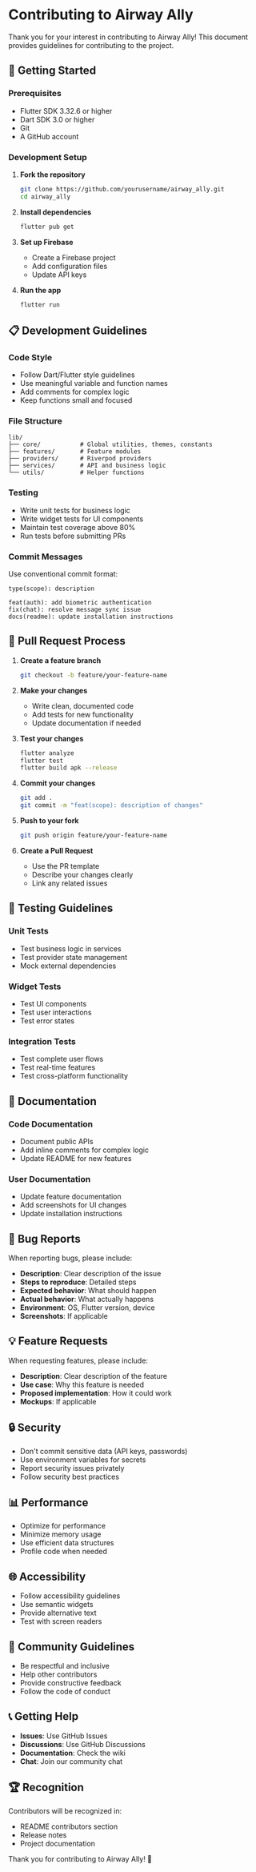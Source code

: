 # Contributing to Airway Ally

Thank you for your interest in contributing to Airway Ally! This document provides guidelines for contributing to the project.

## 🚀 Getting Started

### Prerequisites
- Flutter SDK 3.32.6 or higher
- Dart SDK 3.0 or higher
- Git
- A GitHub account

### Development Setup

1. **Fork the repository**
   ```bash
   git clone https://github.com/yourusername/airway_ally.git
   cd airway_ally
   ```

2. **Install dependencies**
   ```bash
   flutter pub get
   ```

3. **Set up Firebase**
   - Create a Firebase project
   - Add configuration files
   - Update API keys

4. **Run the app**
   ```bash
   flutter run
   ```

## 📋 Development Guidelines

### Code Style
- Follow Dart/Flutter style guidelines
- Use meaningful variable and function names
- Add comments for complex logic
- Keep functions small and focused

### File Structure
```
lib/
├── core/           # Global utilities, themes, constants
├── features/       # Feature modules
├── providers/      # Riverpod providers
├── services/       # API and business logic
└── utils/          # Helper functions
```

### Testing
- Write unit tests for business logic
- Write widget tests for UI components
- Maintain test coverage above 80%
- Run tests before submitting PRs

### Commit Messages
Use conventional commit format:
```
type(scope): description

feat(auth): add biometric authentication
fix(chat): resolve message sync issue
docs(readme): update installation instructions
```

## 🔄 Pull Request Process

1. **Create a feature branch**
   ```bash
   git checkout -b feature/your-feature-name
   ```

2. **Make your changes**
   - Write clean, documented code
   - Add tests for new functionality
   - Update documentation if needed

3. **Test your changes**
   ```bash
   flutter analyze
   flutter test
   flutter build apk --release
   ```

4. **Commit your changes**
   ```bash
   git add .
   git commit -m "feat(scope): description of changes"
   ```

5. **Push to your fork**
   ```bash
   git push origin feature/your-feature-name
   ```

6. **Create a Pull Request**
   - Use the PR template
   - Describe your changes clearly
   - Link any related issues

## 🧪 Testing Guidelines

### Unit Tests
- Test business logic in services
- Test provider state management
- Mock external dependencies

### Widget Tests
- Test UI components
- Test user interactions
- Test error states

### Integration Tests
- Test complete user flows
- Test real-time features
- Test cross-platform functionality

## 📝 Documentation

### Code Documentation
- Document public APIs
- Add inline comments for complex logic
- Update README for new features

### User Documentation
- Update feature documentation
- Add screenshots for UI changes
- Update installation instructions

## 🐛 Bug Reports

When reporting bugs, please include:
- **Description**: Clear description of the issue
- **Steps to reproduce**: Detailed steps
- **Expected behavior**: What should happen
- **Actual behavior**: What actually happens
- **Environment**: OS, Flutter version, device
- **Screenshots**: If applicable

## 💡 Feature Requests

When requesting features, please include:
- **Description**: Clear description of the feature
- **Use case**: Why this feature is needed
- **Proposed implementation**: How it could work
- **Mockups**: If applicable

## 🔒 Security

- Don't commit sensitive data (API keys, passwords)
- Use environment variables for secrets
- Report security issues privately
- Follow security best practices

## 📊 Performance

- Optimize for performance
- Minimize memory usage
- Use efficient data structures
- Profile code when needed

## 🌐 Accessibility

- Follow accessibility guidelines
- Use semantic widgets
- Provide alternative text
- Test with screen readers

## 🤝 Community Guidelines

- Be respectful and inclusive
- Help other contributors
- Provide constructive feedback
- Follow the code of conduct

## 📞 Getting Help

- **Issues**: Use GitHub Issues
- **Discussions**: Use GitHub Discussions
- **Documentation**: Check the wiki
- **Chat**: Join our community chat

## 🏆 Recognition

Contributors will be recognized in:
- README contributors section
- Release notes
- Project documentation

Thank you for contributing to Airway Ally! 🚀 